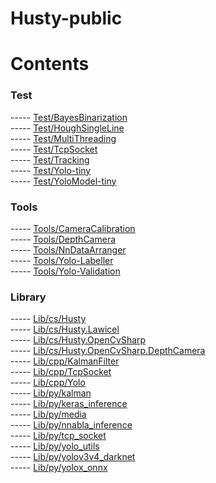 # Husty-public 

# Contents

### Test
----- [Test/BayesBinarization](Test/Test.BayesBinarization)  
----- [Test/HoughSingleLine](Test/Test.HoughSingleLine)  
----- [Test/MultiThreading](Test/Test.MultiThreading)  
----- [Test/TcpSocket](Test/Test.TcpSocket)  
----- [Test/Tracking](Test/Test.Tracking)  
----- [Test/Yolo-tiny](Test/Test.Yolo-tiny)  
----- [Test/YoloModel-tiny](Test/YoloModel-tiny)  

### Tools
----- [Tools/CameraCalibration](Tools/Tools.CameraCalibration)  
----- [Tools/DepthCamera](Tools/Tools.DepthCamera)  
----- [Tools/NnDataArranger](Tools/Tools.NnDataArranger)  
----- [Tools/Yolo-Labeller](Tools/Tools.Yolo-Labeller)  
----- [Tools/Yolo-Validation](Tools/Tools.Yolo-Validation)  

### Library
----- [Lib/cs/Husty](Lib/cs/Husty)  
----- [Lib/cs/Husty.Lawicel](Lib/cs/Husty.Lawicel)  
----- [Lib/cs/Husty.OpenCvSharp](Lib/cs/Husty.OpenCvSharp)  
----- [Lib/cs/Husty.OpenCvSharp.DepthCamera](Lib/cs/Husty.OpenCvSharp.DepthCamera)  
----- [Lib/cpp/KalmanFilter](Lib/cpp/KalmanFilter)  
----- [Lib/cpp/TcpSocket](Lib/cpp/TcpSocket)  
----- [Lib/cpp/Yolo](Lib/cpp/Yolo)  
----- [Lib/py/kalman](Lib/py/kalman.py)  
----- [Lib/py/keras_inference](Lib/py/keras_inference.py)  
----- [Lib/py/media](Lib/py/media.py)  
----- [Lib/py/nnabla_inference](Lib/py/nnabla_inference.py)  
----- [Lib/py/tcp_socket](Lib/py/tcp_socket.py)  
----- [Lib/py/yolo_utils](Lib/py/yolo_utils.py)  
----- [Lib/py/yolov3v4_darknet](Lib/py/yolov3v4_darknet.py)  
----- [Lib/py/yolox_onnx](Lib/py/yolox_onnx.py)  
